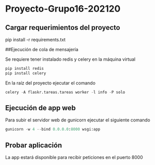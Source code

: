 # Proyecto-Grupo16-202120

## Cargar requerimientos del proyecto

pip install -r requirements.txt

##Ejecución de cola de mensajería

Se requiere tener instalado redis y celery en la máquina virtual

```python
pip install redis
pip install celery
```

En la raíz del proyecto ejecutar el comando


```python
celery -A flaskr.tareas.tareas worker -l info -P solo
```

## Ejecución de app web

Para subir el servidor web de gunicorn ejecutar el siguiente comando

```python
gunicorn -w 4 --bind 0.0.0.0:8000 wsgi:app
```

## Probar aplicación

La app estará disponible para recibir peticiones en el puerto 8000

